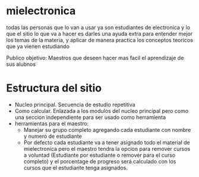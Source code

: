 # mielectronica

todas las personas que lo van a usar ya son estudiantes de electronica y lo que el sitio lo que va a hacer es darles una ayuda extra para entender mejor los temas de la materia, y aplicar de manera practica los conceptos teoricos que ya vienen estudiando

Publico objetivo: Maestros que deseen hacer mas facil el aprendizaje de sus alubnos

# Estructura del sitio

- Nucleo principal. Secuencia de estudio repetitiva
- Como calcular. Enlazada a los modulos del nucleo principal pero como una seccion independiente para ser usado como herramienta
- herramientas para el maestro:
  - Manejar su grupo completo agregando cada estudiante con nombre y numero de estudiante
  - Por defecto cada estudiante va a tener asignado todo el material de mielectronica pero el maestro tendra la opcion para remover cursos a voluntad (Estudiante por estudiante o remover para el curso completo) y el porcentage de progreso será calculado con los cursos que el estudiante tenga asignados.
